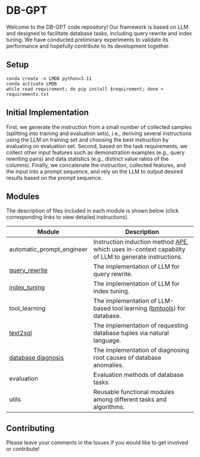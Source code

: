 # DB-GPT
Welcome to the DB-GPT code repository! Our framework is based on LLM and designed to facilitate database tasks, including query rewrite and index tuning. We have conducted preliminary experiments to validate its performance and hopefully contribute to its development together.

## Setup

```shell
conda create -n LMDB python=3.11	 	
conda activate LMDB
while read requirement; do pip install $requirement; done < requirements.txt
```

## Initial Implementation
First, we generate the instruction from a small number of collected samples (splitting into training and evaluation sets), i.e., deriving several instructions using the LLM on training set and choosing the best instruction by evaluating on evaluation set. Second, based on the task requirements, we collect other input features such as demonstration examples (e.g., query rewriting pairs) and data statistics (e.g., distinct value ratios of the columns). Finally, we concatenate the instruction, collected features, and the input into a prompt sequence, and rely on the LLM to output desired results based on the prompt sequence.

## Modules

The description of files included in each module is shown below (click corresponding links to view detailed instructions).


| Module              | Description                                                  |
| ------------------- | ------------------------------------------------------------ |
| automatic_prompt_engineer | Instruction induction method [APE](https://github.com/keirp/automatic_prompt_engineer), which uses in-context capability of LLM to generate instructions. |
| [query_rewrite](./query_rewrite) | The implementation of LLM for query rewrite.        |
| [index_tuning](./index_tuning) | The implementation of LLM for index tuning.        |
| tool_learning | The implementation of LLM-based tool learning ([bmtools](https://github.com/OpenBMB/BMTools)) for database.        |
| [text2sql](https://github.com/OpenBMB/BMTools/tree/main/bmtools/tools/database) | The implementation of requesting database tuples via natural language.        |
| [database diagnosis](https://github.com/OpenBMB/BMTools/tree/main/bmtools/tools/db_diag) | The implementation of diagnosing root causes of database anomalies.        |
| evaluation | Evaluation methods of database tasks. |
| utils | Reusable functional modules among different tasks and algorithms. |

## Contributing
Please leave your comments in the Issues if you would like to get involved or contribute!
